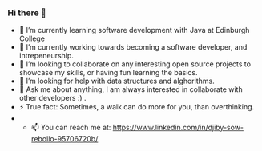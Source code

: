 ### Hi there 👋

- 🌱 I’m currently learning software development with Java at Edinburgh College
- 🔭 I’m currently working towards becoming a software developer, and intrepeneurship.
- 👯 I’m looking to collaborate on any interesting open source projects to showcase my skills, or having fun learning the basics.
- 🤔 I’m looking for help with data structures and alghorithms.
- 💬 Ask me about anything, I am always interested in collaborate with other developers :) .
- ⚡ True fact: Sometimes, a walk can do more for you, than overthinking.
- - 📫 You can reach me at: https://www.linkedin.com/in/djiby-sow-rebollo-95706720b/
  
<!--
**Lancelcode/Lancelcode** is a ✨ _special_ ✨ repository because its `README.md` (this file) appears on your GitHub profile.

Here are some ideas to get you started:
- ...
 ...
- 😄 Pronouns: ...
- 
[![Lancelcode GitHub stats](https://github-readme-stats.vercel.app/api?username=Lancelcode)](https://github.com/anuraghazra/github-readme-stats)-->

